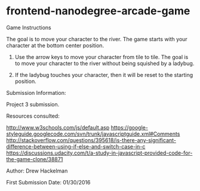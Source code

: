 frontend-nanodegree-arcade-game
===============================

Game Instructions

The goal is to move your character to the river. The game starts with your character at the bottom center position. 

1) Use the arrow keys to move your character from tile to tile. The goal is to move your character to the river without being squished by a ladybug. 

3) If the ladybug touches your character, then it will be reset to the starting position. 

Submission Information: 

Project 3 submission.

Resources consulted:

http://www.w3schools.com/js/default.asp
https://google-styleguide.googlecode.com/svn/trunk/javascriptguide.xml#Comments
http://stackoverflow.com/questions/395618/is-there-any-significant-difference-between-using-if-else-and-switch-case-in-c
https://discussions.udacity.com/t/a-study-in-javascript-provided-code-for-the-game-clone/38871

Author: Drew Hackelman

First Submission Date: 01/30/2016


